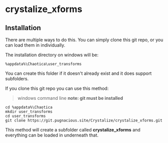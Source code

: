 # crystalize_xforms

## Installation

There are multiple ways to do this.  You can simply clone this git repo, or you can load them in individually.

The installation directory on windows will be:

    %appdata%\Chaotica\user_transforms

You can create this folder if it doesn't already exist and it does support subfolders.

If you clone this git repo you can use this method:

> windows command line  **note: git must be installed**

    cd %appdata%\Chaotica
    mkdir user_transforms
    cd user_transforms
    git clone https://git.pugnacious.site/Crystalize/crystalize_xforms.git

This method will create a subfolder called **crystalize_xforms** and everything can be loaded in underneath that.